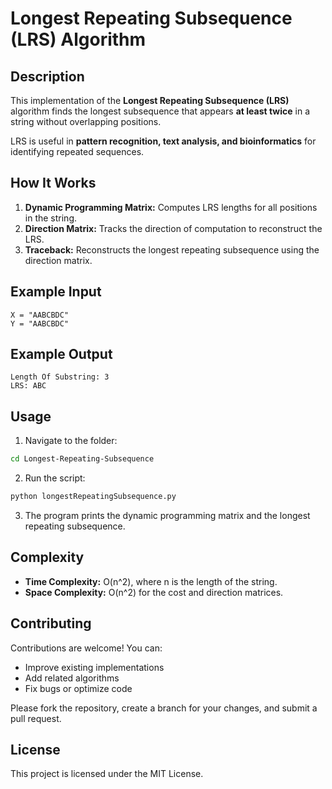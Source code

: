 # Longest Repeating Subsequence (LRS) Algorithm

## Description

This implementation of the **Longest Repeating Subsequence (LRS)** algorithm finds the longest subsequence that appears **at least twice** in a string without overlapping positions.

LRS is useful in **pattern recognition, text analysis, and bioinformatics** for identifying repeated sequences.

## How It Works

1. **Dynamic Programming Matrix:** Computes LRS lengths for all positions in the string.
2. **Direction Matrix:** Tracks the direction of computation to reconstruct the LRS.
3. **Traceback:** Reconstructs the longest repeating subsequence using the direction matrix.

## Example Input

```
X = "AABCBDC"
Y = "AABCBDC"
```

## Example Output

```
Length Of Substring: 3
LRS: ABC
```

## Usage

1. Navigate to the folder:

```bash
cd Longest-Repeating-Subsequence
```

2. Run the script:

```bash
python longestRepeatingSubsequence.py
```

3. The program prints the dynamic programming matrix and the longest repeating subsequence.

## Complexity

* **Time Complexity:** O(n^2), where n is the length of the string.
* **Space Complexity:** O(n^2) for the cost and direction matrices.

## Contributing

Contributions are welcome! You can:

* Improve existing implementations
* Add related algorithms
* Fix bugs or optimize code

Please fork the repository, create a branch for your changes, and submit a pull request.

## License

This project is licensed under the MIT License.
